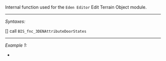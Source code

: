Internal function used for the `Eden Editor` Edit Terrain Object module.


---
*Syntaxes:*

[] call `BIS_fnc_3DENAttributeDoorStates`

---
*Example 1:*

-